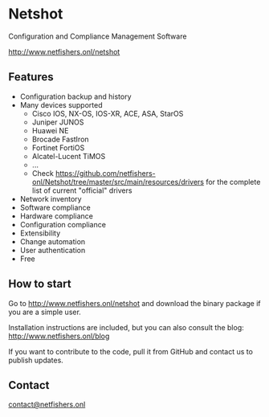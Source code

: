 # Netshot
Configuration and Compliance Management Software

http://www.netfishers.onl/netshot

## Features

* Configuration backup and history
* Many devices supported
  * Cisco IOS, NX-OS, IOS-XR, ACE, ASA, StarOS
  * Juniper JUNOS
  * Huawei NE
  * Brocade FastIron
  * Fortinet FortiOS
  * Alcatel-Lucent TiMOS
  * ...
  * Check https://github.com/netfishers-onl/Netshot/tree/master/src/main/resources/drivers for the complete list of current "official" drivers
* Network inventory
* Software compliance
* Hardware compliance
* Configuration compliance
* Extensibility
* Change automation
* User authentication
* Free

## How to start

Go to http://www.netfishers.onl/netshot and download the binary package if you are a simple user.

Installation instructions are included, but you can also consult the blog: http://www.netfishers.onl/blog

If you want to contribute to the code, pull it from GitHub and contact us to publish updates.

## Contact

contact@netfishers.onl
